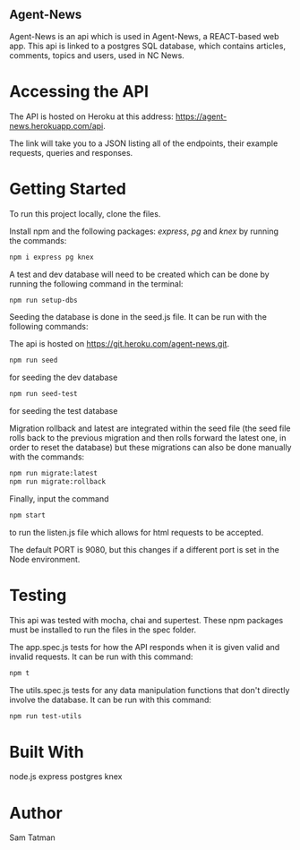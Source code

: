 ## Agent-News

Agent-News is an api which is used in Agent-News, a REACT-based web app. This api is linked to a postgres SQL database, which contains articles, comments, topics and users, used in NC News.

# Accessing the API

The API is hosted on Heroku at this address: https://agent-news.herokuapp.com/api.

The link will take you to a JSON listing all of the endpoints, their example requests, queries and responses.

# Getting Started

To run this project locally, clone the files.

Install npm and the following packages: _express_, _pg_ and _knex_ by running the commands:

```bash
npm i express pg knex
```

A test and dev database will need to be created which can be done by running the following command in the terminal:

```bash
npm run setup-dbs
```

Seeding the database is done in the seed.js file. It can be run with the following commands:

The api is hosted on https://git.heroku.com/agent-news.git.

```bash
npm run seed
```

for seeding the dev database

```bash
npm run seed-test
```

for seeding the test database

Migration rollback and latest are integrated within the seed file (the seed file rolls back to the previous migration and then rolls forward the latest one, in order to reset the database) but these migrations can also be done manually with the commands:

```bash
npm run migrate:latest
npm run migrate:rollback
```

Finally, input the command

```bash
npm start
```

to run the listen.js file which allows for html requests to be accepted.

The default PORT is 9080, but this changes if a different port is set in the Node environment.

# Testing

This api was tested with mocha, chai and supertest. These npm packages must be installed to run the files in the spec folder.

The app.spec.js tests for how the API responds when it is given valid and invalid requests. It can be run with this command:

```bash
npm t
```

The utils.spec.js tests for any data manipulation functions that don't directly involve the database. It can be run with this command:

```bash
npm run test-utils
```

# Built With

node.js
express
postgres
knex

# Author

Sam Tatman
